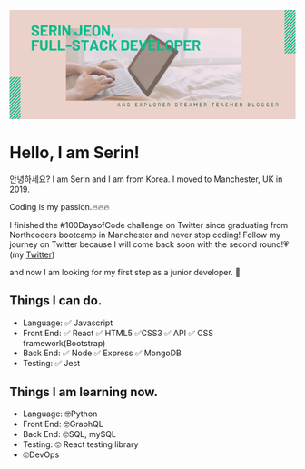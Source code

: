 [![Header](./img/serin-cover.png)](https://serin-jeon.herokuapp.com/)

<!--START_SECTION:waka-->
<!--END_SECTION:waka-->

# Hello, I am Serin!

안녕하세요? I am Serin and I am from Korea.
I moved to Manchester, UK in 2019.

Coding is my passion.🔥🔥🔥

I finished the #100DaysofCode challenge on Twitter since graduating from Northcoders bootcamp in Manchester and never stop coding! Follow my journey on Twitter because I will come back soon with the second round!💗 (my [Twitter](https://twitter.com/SerinJeon))

and now I am looking for my first step as a junior developer. 💫

## Things I can do.

- Language: ✅ Javascript
- Front End: ✅ React ✅ HTML5 ✅CSS3 ✅ API ✅ CSS framework(Bootstrap)
- Back End: ✅ Node ✅ Express ✅ MongoDB
- Testing: ✅ Jest

## Things I am learning now.

- Language: 🤓Python
- Front End: 🤓GraphQL
- Back End: 🤓SQL, mySQL
- Testing: 🤓 React testing library
- 🤓DevOps
